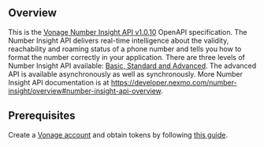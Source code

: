 ## Overview
This is the [Vonage Number Insight API v1.0.10](https://nexmo-api-specification.herokuapp.com/number-insight) OpenAPI specification.  The Number Insight API delivers real-time intelligence about the validity, reachability and roaming status of a phone number and tells you how to format the number correctly in your application.  There are three levels of Number Insight API available: [Basic, Standard and Advanced](https://developer.nexmo.com/number-insight/overview#basic-standard-and-advanced-apis). The advanced API is available asynchronously as well as synchronously. More Number Insight API documentation is at https://developer.nexmo.com/number-insight/overview#number-insight-api-overview.
## Prerequisites

  Create a [Vonage account](https://www.vonage.com/) and obtain tokens by following [this guide](https://developer.nexmo.com/concepts/guides/authentication).

